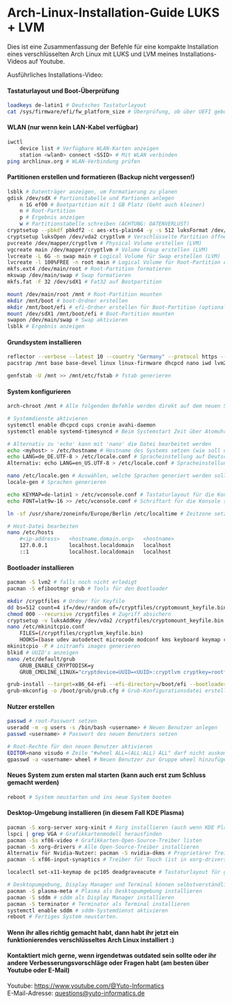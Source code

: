 # Arch-Linux-Installation-Guide LUKS + LVM

Dies ist eine Zusammenfassung der Befehle für eine kompakte Installation eines verschlüsselten Arch Linux mit LUKS und LVM meines Installations-Videos auf Youtube.

Ausführliches Installations-Video:

#### Tastaturlayout und Boot-Überprüfung
```bash
loadkeys de-latin1 # Deutsches Tastaturlayout
cat /sys/firmware/efi/fw_platform_size # Überprüfung, ob über UEFI gebooted worden ist (Falls nein, kommt ein Fehler zurück)
```
#### WLAN (nur wenn kein LAN-Kabel verfügbar)
```bash
iwctl
	device list # Verfügbare WLAN-Karten anzeigen
	station <wlan0> connect <SSID> # Mit WLAN verbinden
ping archlinux.org # WLAN-Verbindung prüfen
```
#### Partitionen erstellen und formatieren (Backup nicht vergessen!)
```bash
lsblk # Datenträger anzeigen, um Formatierung zu planen
gdisk /dev/sdX # Partionstabelle und Partionen anlegen
	n 1G ef00 # Bootpartition mit 1 GB Platz (Geht auch kleiner)
	n # Root-Partition
	p # Ergebnis anzeigen
    w # Partitionstabelle schreiben (ACHTUNG: DATENVERLUST)
cryptsetup --pbkdf pbkdf2 -c aes-xts-plain64 -y -s 512 luksFormat /dev/sdX2 # Partition verschlüsseln
cryptsetup luksOpen /dev/vda2 cryptlvm # Verschlüsselte Partition öffnen und entschlüsseln
pvcreate /dev/mapper/cryptlvm # Physical Volume erstellen (LVM)
vgcreate main /dev/mapper/cryptlvm # Volume Group erstellen (LVM)
lvcreate -L 6G -n swap main # Logical Volume für Swap erstellen (LVM)
lvcreate -l 100%FREE -n root main # Logical Volume für Root-Partition erstellen (LVM)
mkfs.ext4 /dev/main/root # Root-Partition formatieren
mkswap /dev/main/swap # Swap formatieren
mkfs.fat -F 32 /dev/sdX1 # Fat32 auf Bootpartition

mount /dev/main/root /mnt # Root-Partition mounten
mkdir /mnt/boot # boot-Ordner erstellen
mkdir /mnt/boot/efi # efi-Ordner erstellen für Boot-Partition (optional genügt auch /boot)
mount /dev/sdX1 /mnt/boot/efi # Boot-Partition mounten
swapon /dev/main/swap # Swap aktivieren
lsblk # Ergebnis anzeigen
```
#### Grundsystem installieren
```bash
reflector --verbose --latest 10 --country "Germany" --protocol https --sort rate --save /etc/pacman.d/mirrorlist # Mirrorlist sortieren
pacstrap /mnt base base-devel linux linux-firmware dhcpcd nano iwd lvm2 dbus acpid avahi cups cronie sudo less most intel-ucode amd-ucode dosfstools gptfdisk # Grundsystem unter /mnt installieren

genfstab -U /mnt >> /mnt/etc/fstab # fstab generieren
```
#### System konfigurieren
```bash
arch-chroot /mnt # Alle folgenden Befehle werden direkt auf dem neuen System ausgeführt

# Systemdienste aktivieren
systemctl enable dhcpcd cups cronie avahi-daemon
systemctl enable systemd-timesyncd # Beim Systemstart Zeit über Atomuhr abgleichen (problematisch bei dual boot)

# Alternativ zu 'echo' kann mit 'nano' die Datei bearbeitet werden
echo <myhost> > /etc/hostname # Hostname des Systems setzen (wie soll der PC heißen?)
echo LANG=de_DE.UTF-8 > /etc/locale.conf # Spracheinstellung auf Deutsch setzen
Alternativ: echo LANG=en_US.UTF-8 > /etc/locale.conf # Spracheinstellung auf Englisch setzen

nano /etc/locale.gen # Auswählen, welche Sprachen generiert werden sollen (Jeweilige Sprache darf nicht auskommentiert sein)
locale-gen # Sprachen generieren

echo KEYMAP=de-latin1 > /etc/vconsole.conf # Tastaturlayout für die Konsole setzen
echo FONT=lat9w-16 >> /etc/vconsole.conf # Schriftart für die Konsole setzen

ln -sf /usr/share/zoneinfo/Europe/Berlin /etc/localtime # Zeitzone setzen

# Host-Datei bearbeiten
nano /etc/hosts
    #<ip-address>	<hostname.domain.org>	<hostname>
    127.0.0.1	    localhost.localdomain	localhost
    ::1		        localhost.localdomain	localhost
```
#### Bootloader installieren
```bash
pacman -S lvm2 # falls noch nicht erledigt
pacman -S efibootmgr grub # Tools für den Bootloader

mkdir /cryptfiles # Ordner für Keyfile
dd bs=512 count=4 if=/dev/random of=/cryptfiles/cryptomount_keyfile.bin iflag=fullblock # Keyfile generieren
chmod 000 --recursive /cryptfiles # Zugriff absichern
cryptsetup -v luksAddKey /dev/vda2 /cryptfiles/cryptomount_keyfile.bin # Schlüssel zur Partition hinzufügen
nano /etc/mkinitcpio.conf
    FILES=(/cryptfiles/cryptlvm_keyfile.bin)
    HOOKS=(base udev autodetect microcode modconf kms keyboard keymap consolefont block encrypt lvm2 filesystems fsck)
mkinitcpio -P # initramfs images generieren
blkid # UUID's anzeigen
nano /etc/default/grub
    GRUB_ENABLE_CRYPTODISK=y
    GRUB_CMDLINE_LINUX="cryptdevice=UUID=<UUID>:cryptlvm cryptkey=rootfs:/cryptfiles/cryptomount_keyfile.bin>"

grub-install --target=x86_64-efi --efi-directory=/boot/efi --bootloader-id=GRUB # Bootloader installieren und ins UEFI eintragen
grub-mkconfig -o /boot/grub/grub.cfg # Grub-Konfigurationsdatei erstellen
```
#### Nutzer erstellen
```bash
passwd # root-Passwort setzen
useradd -m -g users -s /bin/bash <username> # Neuen Benutzer anlegen
passwd <username> # Passwort des neuen Benutzers setzen

# Root-Rechte für den neuen Benutzer aktivieren
EDITOR=nano visudo # Zeile "#wheel ALL=(ALL:ALL) ALL" darf nicht auskommentiert sein. Dadurch bekommen alle Nutzer, die in dieser Gruppe sind, root-Rechte durch sudo)
gpasswd -a <username> wheel # Neuen Benutzer zur Gruppe wheel hinzufügen 
```
#### Neues System zum ersten mal starten (kann auch erst zum Schluss gemacht werden)
```bash
reboot # System neustarten und ins neue System booten
```
#### Desktop-Umgebung installieren (in diesem Fall KDE Plasma)
```bash
pacman -S xorg-server xorg-xinit # Xorg installieren (auch wenn KDE Plasma mitlerweile standardmäßig auf Wayland setzt, würde ich Xorg immer mitinstallieren)
lspci | grep VGA # Grafikkartenmodell herausfinden
pacman -Ss xf86-video # Grafikkarten-Open-Source-Treiber listen
pacman -S xorg-drivers # Alle Open-Source-Treiber installieren
Alternativ für Nvidia-Nutzer: pacman -S nvidia-dkms # Proprietärer Treiber (empfohlen)
pacman -S xf86-input-synaptics # Treiber für Touch (ist in xorg-drivers enthalten)

localectl set-x11-keymap de pc105 deadgraveacute # Tastaturlayout für grafische Oberfläche setzen

# Desktopumgebung, Display Manager und Terminal können selbstverständlich individuell ausgesucht werden. Diese Auswahl dient nur als Beispiel.
pacman -S plasma-meta # Plasma als Desktopumgebung installieren
pacman -S sddm # sddm als Display Manager installieren
pacman -S terminator # Terminator als Terminal installieren
systemctl enable sddm # sddm-Systemdienst aktivieren
reboot # Fertiges System neustarten.
```
#### Wenn ihr alles richtig gemacht habt, dann habt ihr jetzt ein funktionierendes verschlüsseltes Arch Linux installiert :)
#### Kontaktiert mich gerne, wenn irgendetwas outdated sein sollte oder ihr andere Verbesserungsvorschläge oder Fragen habt (am besten über Youtube oder E-Mail)
Youtube: https://www.youtube.com/@Yuto-Informatics  
E-Mail-Adresse: questions@yuto-informatics.de
